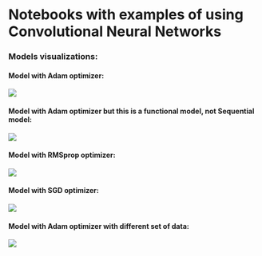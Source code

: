# Notebooks with examples of using Convolutional Neural Networks

### Models visualizations:

#### Model with Adam optimizer:
<img src="https://raw.githubusercontent.com/oziomek1/neural_network_dice/master/model_plots/model2adam_plot.png">

#### Model with Adam optimizer but this is a functional model, not Sequential model:
<img src="https://raw.githubusercontent.com/oziomek1/neural_network_dice/master/model_plots/model2API_plot.png">

#### Model with RMSprop optimizer:
<img src="https://raw.githubusercontent.com/oziomek1/neural_network_dice/master/model_plots/model2rms_plot.png">

#### Model with SGD optimizer:
<img src="https://raw.githubusercontent.com/oziomek1/neural_network_dice/master/model_plots/model2SGD_plot.png">

#### Model with Adam optimizer with different set of data:
<img src="https://raw.githubusercontent.com/oziomek1/neural_network_dice/master/model_plots/model3adam_plot.png">